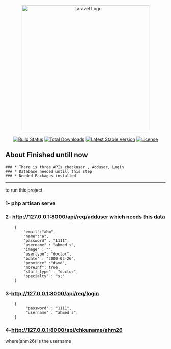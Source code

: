<p align="center"><a href="https://laravel.com" target="_blank"><img src="https://raw.githubusercontent.com/laravel/art/master/logo-lockup/5%20SVG/2%20CMYK/1%20Full%20Color/laravel-logolockup-cmyk-red.svg" width="400" alt="Laravel Logo"></a></p>

<p align="center">
<a href="https://github.com/laravel/framework/actions"><img src="https://github.com/laravel/framework/workflows/tests/badge.svg" alt="Build Status"></a>
<a href="https://packagist.org/packages/laravel/framework"><img src="https://img.shields.io/packagist/dt/laravel/framework" alt="Total Downloads"></a>
<a href="https://packagist.org/packages/laravel/framework"><img src="https://img.shields.io/packagist/v/laravel/framework" alt="Latest Stable Version"></a>
<a href="https://packagist.org/packages/laravel/framework"><img src="https://img.shields.io/packagist/l/laravel/framework" alt="License"></a>
</p>

## About Finished untill now
```
### * There is three APIs checkuser , Adduser, Login
### * Database needed untill this step
### * Needed Packages installed
```
<hr>
to run this project

### 1- php artisan serve
### 2- http://127.0.0.1:8000/api/req/adduser       which needs this data
        {
            "email":"ahm",
            "name":"a",
            "password" : "1111",
            "username" : "ahmed s",
            "image" : "",
            "usertype": "doctor",
            "bdate" : "2000-02-26",
            "province" :"dsvd",
            "moreInf": true,
            "staff_type" : "doctor",
            "specialty" : "s;"
        }
### 3-http://127.0.0.1:8000/api/req/login
        {
             "password" : "1111",
             "username" : "ahmed s",
        }
### 4-http://127.0.0.1:8000/api/chkuname/ahm26 
where(ahm26) is the username
